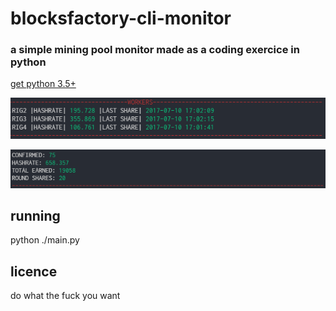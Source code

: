 # blocksfactory-cli-monitor

### a simple mining pool monitor made as a coding exercice in python

[get python 3.5+](https://www.python.org/)

![Image](https://github.com/fidasx/blocksfactory-pool-monitor/blob/master/preview1.PNG?raw=true)

![Image](https://github.com/fidasx/blocksfactory-pool-monitor/blob/master/preview2.PNG?raw=true)


## running

python ./main.py 

## licence

do what the fuck you want
